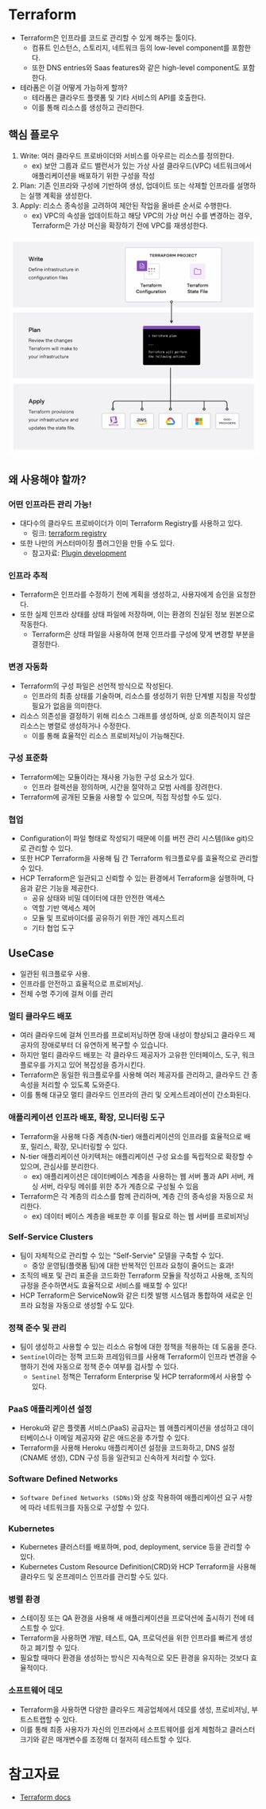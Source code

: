 # Terraform

- Terraform은 인프라를 코드로 관리할 수 있게 해주는 툴이다.
  - 컴퓨트 인스턴스, 스토리지, 네트워크 등의 low-level component를 포함한다.
  - 또한 DNS entries와 Saas features와 같은 high-level component도 포함한다.
- 테라폼은 이걸 어떻게 가능하게 할까? 
  - 테라폼은 클라우드 플랫폼 및 기타 서비스의 API를 호출한다.
  - 이를 통해 리소스를 생성하고 관리한다.

## 핵심 플로우

1. Write: 여러 클라우드 프로바이더와 서비스를 아우르는 리소스를 정의한다.
   - ex) 보안 그룹과 로드 밸런서가 있는 가상 사설 클라우드(VPC) 네트워크에서 애플리케이션을 배포하기 위한 구성을 작성
2. Plan: 기존 인프라와 구성에 기반하여 생성, 업데이트 또는 삭제할 인프라를 설명하는 실행 계획을 생성한다.
3. Apply: 리소스 종속성을 고려하여 제안된 작업을 올바른 순서로 수행한다.
   - ex) VPC의 속성을 업데이트하고 해당 VPC의 가상 머신 수를 변경하는 경우, Terraform은 가상 머신을 확장하기 전에 VPC를 재생성한다.

<img src="img/intro01.png">

## 왜 사용해야 할까?

### 어떤 인프라든 관리 가능!

- 대다수의 클라우드 프로바이더가 이미 Terraform Registry를 사용하고 있다.
  - 링크: [terraform registry](https://registry.terraform.io/?product_intent=terraform)
- 또한 나만의 커스터마이징 플러그인을 만들 수도 있다.
  - 참고자료: [Plugin development](https://developer.hashicorp.com/terraform/plugin)

### 인프라 추적

- Terraform은 인프라를 수정하기 전에 계획을 생성하고, 사용자에게 승인을 요청한다.
- 또한 실제 인프라 상태를 상태 파일에 저장하며, 이는 환경의 진실된 정보 원본으로 작동한다.
  - Terraform은 상태 파일을 사용하여 현재 인프라를 구성에 맞게 변경할 부분을 결정한다.

### 변경 자동화

- Terraform의 구성 파일은 선언적 방식으로 작성된다.
  - 인프라의 최종 상태를 기술하며, 리소스를 생성하기 위한 단계별 지침을 작성할 필요가 없음을 의미한다.
- 리소스 의존성을 결정하기 위해 리소스 그래프를 생성하며, 상호 의존적이지 않은 리소스는 병렬로 생성하거나 수정한다.
  - 이를 통해 효율적인 리소스 프로비저닝이 가능해진다.

### 구성 표준화

- Terraform에는 모듈이라는 재사용 가능한 구성 요소가 있다.
  - 인프라 컬렉션을 정의하며, 시간을 절약하고 모범 사례를 장려한다.
- Terraform에 공개된 모듈을 사용할 수 있으며, 직접 작성할 수도 있다.

### 협업

- Configuration이 파일 형태로 작성되기 때문에 이를 버전 관리 시스템(like git)으로 관리할 수 있다.
- 또한 HCP Terraform을 사용해 팀 간 Terraform 워크플로우를 효율적으로 관리할 수 있다.
- HCP Terraform은 일관되고 신뢰할 수 있는 환경에서 Terraform을 실행하며, 다음과 같은 기능을 제공한다.
  - 공유 상태와 비밀 데이터에 대한 안전한 액세스
  - 역할 기반 액세스 제어
  - 모듈 및 프로바이더를 공유하기 위한 개인 레지스트리
  - 기타 협업 도구

## UseCase

- 일관된 워크플로우 사용. 
- 인프라를 안전하고 효율적으로 프로비저닝.
- 전체 수명 주기에 걸쳐 이를 관리

### 멀티 클라우드 배포

- 여러 클라우드에 걸쳐 인프라를 프로비저닝하면 장애 내성이 향상되고 클라우드 제공자의 장애로부터 더 유연하게 복구할 수 있습니다.
- 하지만 멀티 클라우드 배포는 각 클라우드 제공자가 고유한 인터페이스, 도구, 워크플로우를 가지고 있어 복잡성을 증가시킨다.
- Terraform은 동일한 워크플로우를 사용해 여러 제공자를 관리하고, 클라우드 간 종속성을 처리할 수 있도록 도와준다.
- 이를 통해 대규모 멀티 클라우드 인프라의 관리 및 오케스트레이션이 간소화된다.

### 애플리케이션 인프라 배포, 확장, 모니터링 도구

- Terraform을 사용해 다중 계층(N-tier) 애플리케이션의 인프라를 효율적으로 배포, 릴리스, 확장, 모니터링할 수 있다.
- N-tier 애플리케이션 아키텍처는 애플리케이션 구성 요소를 독립적으로 확장할 수 있으며, 관심사를 분리한다.
  - ex) 애플리케이션은 데이터베이스 계층을 사용하는 웹 서버 풀과 API 서버, 캐싱 서버, 라우팅 메쉬를 위한 추가 계층으로 구성될 수 있음
- Terraform은 각 계층의 리소스를 함께 관리하며, 계층 간의 종속성을 자동으로 처리한다.
  - ex) 데이터 베이스 계층을 배포한 후 이를 필요로 하는 웹 서버를 프로비저닝

### Self-Service Clusters

- 팀이 자체적으로 관리할 수 있는 "Self-Servie" 모델을 구축할 수 있다.
  - 중앙 운영팀(플랫폼 팀)에 대한 반복적인 인프라 요청이 줄어드는 효과!
- 조직의 배포 및 관리 표준을 코드화한 Terraform 모듈을 작성하고 사용해, 조직의 규정을 준수하면서도 효율적으로 서비스를 배포할 수 있다!
- HCP Terraform은 ServiceNow와 같은 티켓 발행 시스템과 통합하여 새로운 인프라 요청을 자동으로 생성할 수도 있다.

### 정책 준수 및 관리

- 팀이 생성하고 사용할 수 있는 리소스 유형에 대한 정책을 적용하는 데 도움을 준다.
- `Sentinel`이라는 정책 코드화 프레임워크를 사용해 Terraform이 인프라 변경을 수행하기 전에 자동으로 정책 준수 여부를 검사할 수 있다.
  - `Sentinel` 정책은 Terraform Enterprise 및 HCP terraform에서 사용할 수 있다.

### PaaS 애플리케이션 설정

- Heroku와 같은 플랫폼 서비스(PaaS) 공급자는 웹 애플리케이션을 생성하고 데이터베이스나 이메일 제공자와 같은 애드온을 추가할 수 있다.
- Terraform을 사용해 Heroku 애플리케이션 설정을 코드화하고, DNS 설정(CNAME 생성), CDN 구성 등을 일관되고 신속하게 처리할 수 있다.

### Software Defined Networks

- `Software Defined Networks (SDNs)`와 상호 작용하여 애플리케이션 요구 사항에 따라 네트워크를 자동으로 구성할 수 있다.

### Kubernetes

- Kubernetes 클러스터를 배포하며, pod, deployment, service 등을 관리할 수 있다.
- Kubernetes Custom Resource Definition(CRD)와 HCP Terraform을 사용해 클라우드 및 온프레미스 인프라를 관리할 수도 있다.

### 병렬 환경

- 스테이징 또는 QA 환경을 사용해 새 애플리케이션을 프로덕션에 출시하기 전에 테스트할 수 있다.
- Terraform을 사용하면 개발, 테스트, QA, 프로덕션을 위한 인프라를 빠르게 생성하고 폐기할 수 있다.
- 필요할 때마다 환경을 생성하는 방식은 지속적으로 모든 환경을 유지하는 것보다 효율적이다.

### 소프트웨어 데모

- Terraform을 사용하면 다양한 클라우드 제공업체에서 데모를 생성, 프로비저닝, 부트스트랩할 수 있다.
- 이를 통해 최종 사용자가 자신의 인프라에서 소프트웨어를 쉽게 체험하고 클러스터 크기와 같은 매개변수를 조정해 더 철저히 테스트할 수 있다.

# 참고자료

- [Terraform docs](https://developer.hashicorp.com/terraform/docs)

